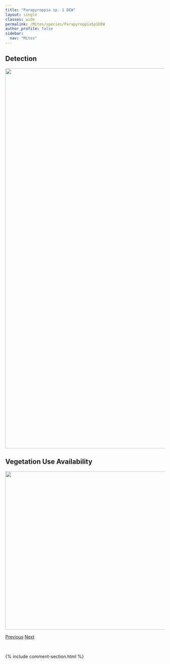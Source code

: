 ```yaml
---
title: "Parapyroppia sp. 1 DEW"
layout: single
classes: wide
permalink: /Mites/species/ParapyroppiaSp1DEW
author_profile: false
sidebar:
  nav: "Mites"
---
```


<h2>Detection</h2>

<a href="https://drive.google.com/uc?export=view&id=18tmorOjAuHwRnPoXCcWsS9n0oRVqSA0T">
<img src="https://drive.google.com/uc?export=view&id=18tmorOjAuHwRnPoXCcWsS9n0oRVqSA0T" height = "1200" width = "800">
</a>


<h2>Vegetation Use Availability</h2>

<a href="https://drive.google.com/uc?export=view&id=1Wytyk7BhwkvJ1x3BEqF_QxrhEzSkxsSW">
<img src="https://drive.google.com/uc?export=view&id=1Wytyk7BhwkvJ1x3BEqF_QxrhEzSkxsSW" height = "500" width = "1000">
</a>


<a href="/DevelopmentWebsite/Mites/species/ParaleiusLeontonycha" class="pagination--pager" title="Paraleius leontonycha">Previous</a> <a href="/DevelopmentWebsite/Mites/species/PelopsisBifurcatus" class="pagination--pager" title="Pelopsis bifurcatus">Next</a>

<p>&nbsp;</p>

{% include comment-section.html %}
